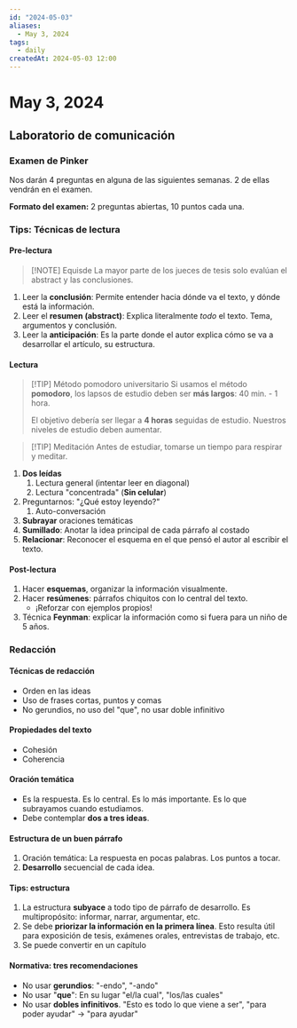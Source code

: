 ```yaml
---
id: "2024-05-03"
aliases:
  - May 3, 2024
tags:
  - daily
createdAt: 2024-05-03 12:00
---
```


# May 3, 2024

## Laboratorio de comunicación

### Examen de Pinker

Nos darán 4 preguntas en alguna de las siguientes semanas. 2 de ellas vendrán en el examen.

**Formato del examen:** 2 preguntas abiertas, 10 puntos cada una.

### Tips: Técnicas de lectura

#### Pre-lectura

> [!NOTE] Equisde
> La mayor parte de los jueces de tesis solo evalúan el abstract y las conclusiones.

1. Leer la **conclusión**: Permite entender hacia dónde va el texto, y dónde está la información.
2. Leer el **resumen (abstract)**: Explica literalmente *todo* el texto. Tema, argumentos y conclusión.
3. Leer la **anticipación**: Es la parte donde el autor explica cómo se va a desarrollar el artículo, su estructura.

#### Lectura

> [!TIP] Método pomodoro universitario
> Si usamos el método **pomodoro**, los lapsos de estudio deben ser **más largos**: 40 min. - 1 hora.
>
> El objetivo debería ser llegar a **4 horas** seguidas de estudio. Nuestros niveles de estudio deben aumentar.

> [!TIP] Meditación
> Antes de estudiar, tomarse un tiempo para respirar y meditar.

1. **Dos leídas**
   1. Lectura general (intentar leer en diagonal)
   2. Lectura "concentrada" (**Sin celular**)
2. Preguntarnos: "¿Qué estoy leyendo?"
   1. Auto-conversación
3. **Subrayar** oraciones temáticas
4. **Sumillado**: Anotar la idea principal de cada párrafo al costado
5. **Relacionar**: Reconocer el esquema en el que pensó el autor al escribir el texto.

#### Post-lectura

1. Hacer **esquemas**, organizar la información visualmente.
2. Hacer **resúmenes**: párrafos chiquitos con lo central del texto.
   - ¡Reforzar con ejemplos propios!
3. Técnica **Feynman**: explicar la información como si fuera para un niño de 5 años.

### Redacción

#### Técnicas de redacción

- Orden en las ideas
- Uso de frases cortas, puntos y comas
- No gerundios, no uso del "que", no usar doble infinitivo

#### Propiedades del texto

- Cohesión
- Coherencia

#### Oración temática

- Es la respuesta. Es lo central. Es lo más importante. Es lo que subrayamos cuando estudiamos.
- Debe contemplar **dos a tres ideas**.

#### Estructura de un buen párrafo

1. Oración temática: La respuesta en pocas palabras. Los puntos a tocar.
2. **Desarrollo** secuencial de cada idea.

#### Tips: estructura

1. La estructura **subyace** a todo tipo de párrafo de desarrollo. Es multipropósito: informar, narrar, argumentar, etc.
2. Se debe **priorizar la información en la primera línea**. Esto resulta útil para exposición de tesis, exámenes orales, entrevistas de trabajo, etc.
3. Se puede convertir en un capítulo

#### Normativa: tres recomendaciones

- No usar **gerundios**: "-endo", "-ando"
- No usar "**que**": En su lugar "el/la cual", "los/las cuales"
- No usar **dobles infinitivos**. "Esto es todo lo que viene a ser", "para poder ayudar" $\to$ "para ayudar"
